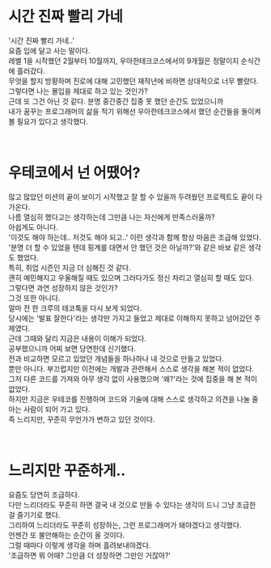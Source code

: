 # 시간 진짜 빨리 가네
'시간 진짜 빨리 가네..'  
요즘 입에 달고 사는 말이다.  
레벨 1을 시작했던 2월부터 10월까지, 우아한테크코스에서의 9개월은 정말이지 순식간에 흘러갔다.    
무엇을 할지 방황하며 진로에 대해 고민했던 재작년에 비하면 상대적으로 너무 빨랐다.  
그렇다면 나는 몰입을 제대로 하고 있는 것인가?  
근데 또 그건 아닌 것 같다. 분명 중간중간 집중 못 했던 순간도 있었으니까  
내가 꿈꾸는 프로그래머의 삶을 적기 위해선 우아한테크코스에서 했던 순간들을 돌이켜 볼 필요가 있다고 생각했다.    

<br/>

# 우테코에서 넌 어땠어?
많고 많았던 미션의 끝이 보이기 시작했고 잘 할 수 있을까 두려웠던 프로젝트도 끝이 다가온다.  
나름 열심히 했다고는 생각하는데 그만큼 나는 자신에게 만족스러울까?    
아쉽게도 아니다.  
'이것도 해야 하는데.. 저것도 해야 되고..' 이런 생각과 함께 항상 마음은 조급해 있었다.  
'분명 더 할 수 있었을 텐데 핑계를 대면서 안 했던 것은 아닐까?'와 같은 바보 같은 생각도 했었다.  
특히, 취업 시즌인 지금 더 심해진 것 같다.  
괜히 예민해지고 우울해질 때도 있으며 그러다가도 정신 차리고 열심히 할 때도 있다.  
그렇다면 과연 성장하지 않은 것인가?    
그것 또한 아니다.  
얼마 전 한 크루의 테코톡을 다시 보게 되었다.  
당시에는 '발표 잘한다'라는 생각만 가지고 들었고 제대로 이해하지 못하고 넘어갔던 주제였다.    
근데 그때와 달리 지금은 내용이 이해가 되었다.  
공부했으니까 어찌 보면 당연한데 신기했다.  
전과 비교하면 모르고 있었던 개념들을 하나하나 내 것으로 만들고 있었다.  
뿐만 아니다. 부끄럽지만 이전에는 개발과 관련해서 스스로 생각을 해본 적이 없었다.  
그저 다른 코드를 가져와 아무 생각 없이 사용했으며 '왜?'라는 것에 집중을 해 본 적이 없었다.  
하지만 지금은 우테코를 진행하며 코드와 기술에 대해 스스로 생각하고 의견을 나눌 줄 아는 사람이 되어 가고 있다.  
즉 느리지만, 꾸준히 무언가가 변하고 있던 것이다.  

<br/>

# 느리지만 꾸준하게..
요즘도 당연히 조급하다.  
다만 느리더라도 꾸준히 하면 결국 내 것으로 만들 수 있다는 생각이 드니 그냥 조급한 걸 즐기기로 했다.  
그리하여 느리더라도 꾸준히 성장하는, 그런 프로그래머가 돼야겠다고 생각했다.   
언젠간 또 불안해하는 순간이 올 것이다.  
그럴 때마다 이렇게 생각을 하며 흘려보내야겠다.  
'조급하면 뭐 어때? 그만큼 더 성장하면 그만인 거잖아?'  


